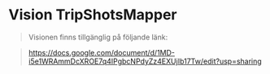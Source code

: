 Vision TripShotsMapper
=======

> Visionen finns tillgänglig på följande länk:

> https://docs.google.com/document/d/1MD-i5e1WRAmmDcXROE7q4IPgbcNPdyZz4EXUjIb17Tw/edit?usp=sharing
